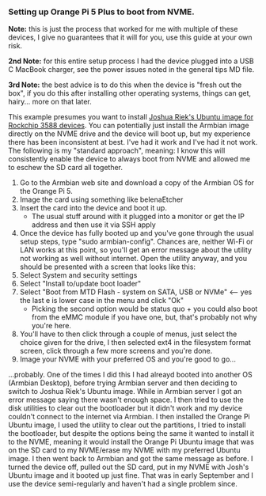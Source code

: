 ### Setting up Orange Pi 5 Plus to boot from NVME. 

**Note:** this is just the process that worked for me with multiple of these devices, I give no guarantees that it will for you, use this guide at your own risk. 

**2nd Note:** for this entire setup process I had the device plugged into a USB C MacBook charger, see the power issues noted in the general tips MD file. 

**3rd Note:** the best advice is to do this when the device is "fresh out the box", if you do this after installing other operating systems, things can get, hairy... more on that later. 

This example presumes you want to install [Joshua Riek's Ubuntu image for Rockchip 3588 devices](https://github.com/Joshua-Riek/ubuntu-rockchip). You can potentially just install the Armbian image directly on the NVME drive and the device will boot up, but my experience there has been inconsistent at best. I've had it work and I've had it not work. The following is my "standard approach", meaning: I know this will consistently enable the device to always boot from NVME and allowed me to eschew the SD card all together. 

1. Go to the Armbian web site and download a copy of the Armbian OS for the Orange Pi 5. 
2. Image the card using something like belenaEtcher 
3. Insert the card into the device and boot it up. 
    * The usual stuff around with it plugged into a monitor or get the IP address and then use it via SSH apply 
4. Once the device has fully booted up and you've gone through the usual setup steps, type "sudo armbian-config". Chances are, neither Wi-Fi or LAN works at this point, so you'll get an error message about the utility not working as well without internet. Open the utility anyway, and you should be presented with a screen that looks like this: 
5. Select System and security settings
6. Select "Install to/update boot loader" 
7. Select "Boot from MTD Flash - system on SATA, USB or NVMe" <-- yes the last e is lower case in the menu and click "Ok" 
    * Picking the second option would be status quo + you could also boot from the eMMC module if you have one, but, that's probably not why you're here. 
8. You'll have to then click through a couple of menus, just select the choice given for the drive, I then selected ext4 in the filesystem format screen, click through a few more screens and you're done. 
9. Image your NVME with your preferred OS and you're good to go... 

...probably. One of the times I did this I had alreayd booted into another OS (Armbian Desktop), before trying Armbian server and then deciding to switch to Joshua Riek's Ubuntu image. While in Armbian server I got an error message saying there wasn't enough space. I then tried to use the disk utilities to clear out the bootloader but it didn't work and my device couldn't connect to the internet via Armbian. I then installed the Orange Pi Ubuntu image, I used the utility to clear out the partitions, I tried to install the bootloader, but despite the options being the same it wanted to install it to the NVME, meaning it would install the Orange Pi Ubuntu image that was on the SD card to my NVME/erase my NVME with my preferred Ubuntu image. I then went back to Armbian and got the same message as before. I turned the device off, pulled out the SD card, put in my NVME with Josh's Ubuntu image and it booted up just fine. That was in early September and I use the device semi-regularly and haven't had a single problem since. 



